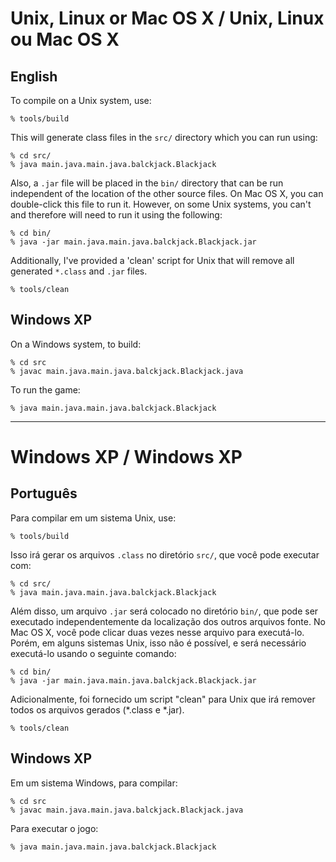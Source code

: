 # Unix, Linux or Mac OS X / Unix, Linux ou Mac OS X

## English

To compile on a Unix system, use:

    % tools/build
    
This will generate class files in the `src/` directory which you can run using:

    % cd src/
    % java main.java.main.java.balckjack.Blackjack

Also, a `.jar` file will be placed in the `bin/` directory that can be run independent of the location of the other source files. On Mac OS X, you can double-click this file to run it. However, on some Unix systems, you can't and therefore will need to run it using the following:

    % cd bin/
    % java -jar main.java.main.java.balckjack.Blackjack.jar

Additionally, I've provided a 'clean' script for Unix that will remove all generated `*.class` and `.jar` files.

    % tools/clean

## Windows XP

On a Windows system, to build:

    % cd src
    % javac main.java.main.java.balckjack.Blackjack.java
    
To run the game:

    % java main.java.main.java.balckjack.Blackjack


---

# Windows XP / Windows XP

## Português

Para compilar em um sistema Unix, use:

    % tools/build

Isso irá gerar os arquivos `.class` no diretório `src/`, que você pode executar com:

    % cd src/
    % java main.java.main.java.balckjack.Blackjack

Além disso, um arquivo `.jar` será colocado no diretório `bin/`, que pode ser executado independentemente da localização dos outros arquivos fonte. No Mac OS X, você pode clicar duas vezes nesse arquivo para executá-lo. Porém, em alguns sistemas Unix, isso não é possível, e será necessário executá-lo usando o seguinte comando:

    % cd bin/
    % java -jar main.java.main.java.balckjack.Blackjack.jar

Adicionalmente, foi fornecido um script "clean" para Unix que irá remover todos os arquivos gerados (*.class e *.jar).

    % tools/clean

## Windows XP

Em um sistema Windows, para compilar:

    % cd src
    % javac main.java.main.java.balckjack.Blackjack.java

Para executar o jogo:

    % java main.java.main.java.balckjack.Blackjack
